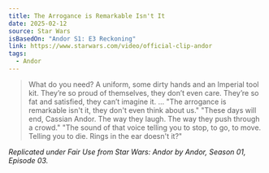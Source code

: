 ```yaml
---
title: The Arrogance is Remarkable Isn't It
date: 2025-02-12
source: Star Wars
isBasedOn: "Andor S1: E3 Reckoning"
link: https://www.starwars.com/video/official-clip-andor
tags:
  - Andor
---
```

> What do you need? A uniform, some dirty hands and an Imperial tool kit. They’re so proud of themselves, they don’t even care. They’re so fat and satisfied, they can’t imagine it.
> ...
> "The arrogance is remarkable isn't it, they don't even think about us." "These days will end, Cassian Andor. The way they laugh. The way they push through a crowd." "The sound of that voice telling you to stop, to go, to move. Telling you to die. Rings in the ear doesn't it?"

*Replicated under Fair Use from Star Wars: Andor by Andor, Season 01, Episode 03.*